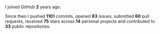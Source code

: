 I joined GitHub **2** years ago.

Since then I pushed **1101** commits, opened **83** issues, submitted **60** pull requests, received **75** stars across **14** personal projects and contributed to **33** public repositories.
